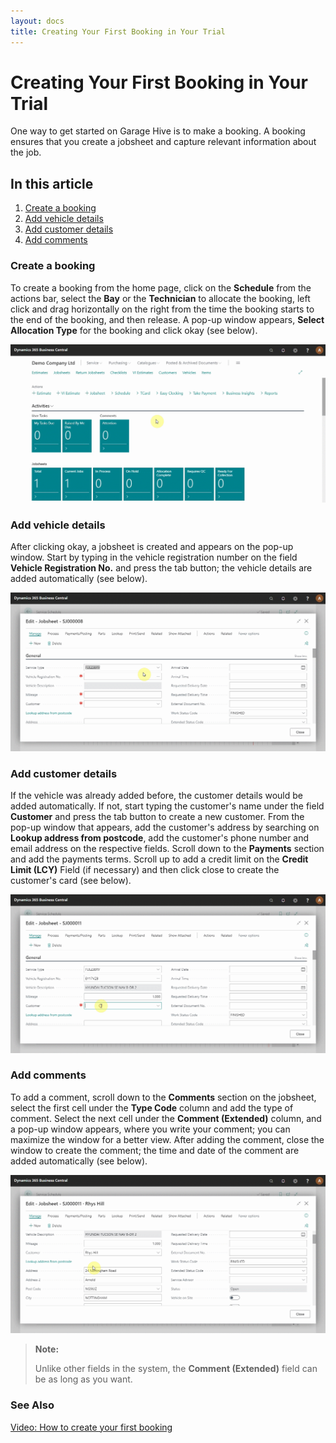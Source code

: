 ```yaml
---
layout: docs
title: Creating Your First Booking in Your Trial 
---
```


# Creating Your First Booking in Your Trial

One way to get started on Garage Hive is to make a booking. A booking ensures that you create a jobsheet and capture relevant information about the job.

## In this article
1. [Create a booking](#create-a-booking)
2. [Add vehicle details](#add-vehicle-details)
3. [Add customer details](#add-customer-details)
4. [Add comments](#add-comments)

### Create a booking

To create a booking from the home page, click on the **Schedule** from the actions bar, select the **Bay** or the **Technician** to allocate the booking, left click and drag horizontally on the right from the time the booking starts to the end of the booking, and then release. A pop-up window appears, **Select Allocation Type** for the booking and click okay (see below).

![](media/garagehive-trial-create-a-booking1.gif)

### Add vehicle details
 
 After clicking okay, a jobsheet is created and appears on the pop-up window. Start by typing in the vehicle registration number on the field **Vehicle Registration No.** and press the tab button; the vehicle details are added automatically (see below).

![](media/garagehive-trial-create-a-booking2.gif)

### Add customer details

If the vehicle was already added before, the customer details would be added automatically. If not, start typing the customer's name under the field **Customer** and press the tab button to create a new customer. From the pop-up window that appears, add the customer's address by searching on **Lookup address from postcode**, add the customer's phone number and email address on the respective fields. Scroll down to the **Payments** section and add the payments terms. Scroll up to add a credit limit on the **Credit Limit (LCY)** Field (if necessary) and then click close to create the customer's card (see below).

![](media/garagehive-trial-create-a-booking3.gif)
   
### Add comments

To add a comment, scroll down to the **Comments** section on the jobsheet, select the first cell under the **Type Code** column and add the type of comment. Select the next cell under the **Comment (Extended)** column, and a pop-up window appears, where you write your comment; you can maximize the window for a better view. After adding the comment, close the window to create the comment; the time and date of the comment are added automatically (see below).

![](media/garagehive-trial-create-a-booking4.gif)

> **Note:** 
>
> Unlike other fields in the system, the **Comment (Extended)** field can be as long as you want.


### See Also
[Video: How to create your first booking](https://www.youtube.com/watch?v=MJqFUQyV2Tc&:target="_blank")
